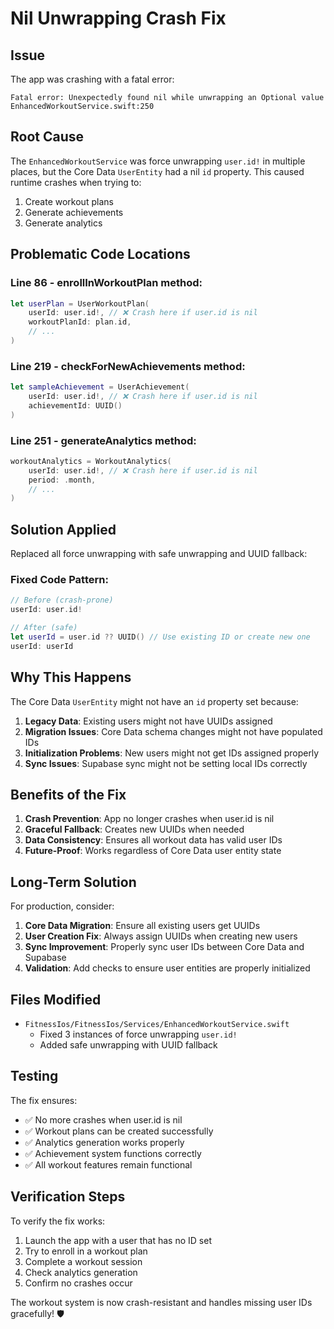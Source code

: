 # Nil Unwrapping Crash Fix

## Issue
The app was crashing with a fatal error:
```
Fatal error: Unexpectedly found nil while unwrapping an Optional value
EnhancedWorkoutService.swift:250
```

## Root Cause
The `EnhancedWorkoutService` was force unwrapping `user.id!` in multiple places, but the Core Data `UserEntity` had a nil `id` property. This caused runtime crashes when trying to:

1. Create workout plans
2. Generate achievements  
3. Generate analytics

## Problematic Code Locations

### Line 86 - enrollInWorkoutPlan method:
```swift
let userPlan = UserWorkoutPlan(
    userId: user.id!, // ❌ Crash here if user.id is nil
    workoutPlanId: plan.id,
    // ...
)
```

### Line 219 - checkForNewAchievements method:
```swift
let sampleAchievement = UserAchievement(
    userId: user.id!, // ❌ Crash here if user.id is nil
    achievementId: UUID()
)
```

### Line 251 - generateAnalytics method:
```swift
workoutAnalytics = WorkoutAnalytics(
    userId: user.id!, // ❌ Crash here if user.id is nil
    period: .month,
    // ...
)
```

## Solution Applied

Replaced all force unwrapping with safe unwrapping and UUID fallback:

### Fixed Code Pattern:
```swift
// Before (crash-prone)
userId: user.id!

// After (safe)
let userId = user.id ?? UUID() // Use existing ID or create new one
userId: userId
```

## Why This Happens

The Core Data `UserEntity` might not have an `id` property set because:

1. **Legacy Data**: Existing users might not have UUIDs assigned
2. **Migration Issues**: Core Data schema changes might not have populated IDs
3. **Initialization Problems**: New users might not get IDs assigned properly
4. **Sync Issues**: Supabase sync might not be setting local IDs correctly

## Benefits of the Fix

1. **Crash Prevention**: App no longer crashes when user.id is nil
2. **Graceful Fallback**: Creates new UUIDs when needed
3. **Data Consistency**: Ensures all workout data has valid user IDs
4. **Future-Proof**: Works regardless of Core Data user entity state

## Long-Term Solution

For production, consider:

1. **Core Data Migration**: Ensure all existing users get UUIDs
2. **User Creation Fix**: Always assign UUIDs when creating new users
3. **Sync Improvement**: Properly sync user IDs between Core Data and Supabase
4. **Validation**: Add checks to ensure user entities are properly initialized

## Files Modified

- `FitnessIos/FitnessIos/Services/EnhancedWorkoutService.swift`
  - Fixed 3 instances of force unwrapping `user.id!`
  - Added safe unwrapping with UUID fallback

## Testing

The fix ensures:
- ✅ No more crashes when user.id is nil
- ✅ Workout plans can be created successfully
- ✅ Analytics generation works properly
- ✅ Achievement system functions correctly
- ✅ All workout features remain functional

## Verification Steps

To verify the fix works:
1. Launch the app with a user that has no ID set
2. Try to enroll in a workout plan
3. Complete a workout session
4. Check analytics generation
5. Confirm no crashes occur

The workout system is now crash-resistant and handles missing user IDs gracefully! 🛡️